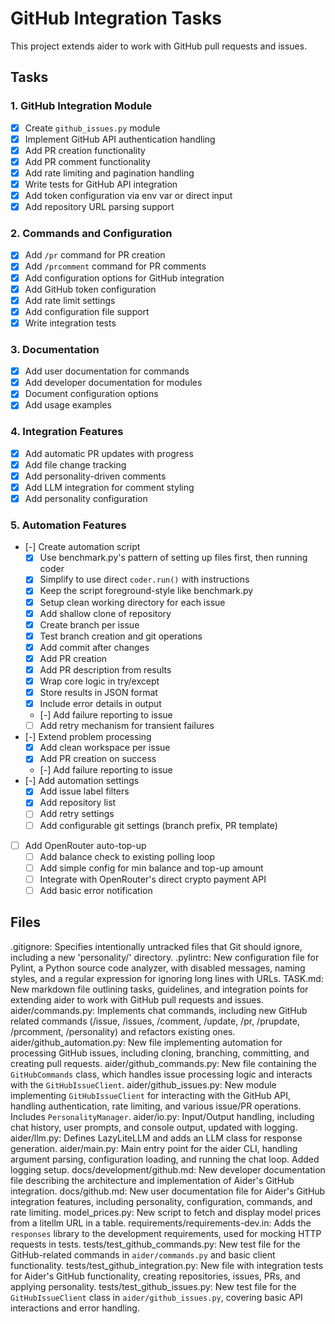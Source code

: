 # GitHub Integration Tasks

This project extends aider to work with GitHub pull requests and issues.

## Tasks

### 1. GitHub Integration Module
- [x] Create `github_issues.py` module
- [x] Implement GitHub API authentication handling
- [x] Add PR creation functionality
- [x] Add PR comment functionality
- [x] Add rate limiting and pagination handling
- [x] Write tests for GitHub API integration
- [x] Add token configuration via env var or direct input
- [x] Add repository URL parsing support

### 2. Commands and Configuration
- [x] Add `/pr` command for PR creation
- [x] Add `/prcomment` command for PR comments
- [x] Add configuration options for GitHub integration
- [x] Add GitHub token configuration
- [x] Add rate limit settings
- [x] Add configuration file support
- [x] Write integration tests

### 3. Documentation
- [x] Add user documentation for commands
- [x] Add developer documentation for modules
- [x] Document configuration options
- [x] Add usage examples

### 4. Integration Features
- [x] Add automatic PR updates with progress
- [x] Add file change tracking
- [x] Add personality-driven comments
- [x] Add LLM integration for comment styling
- [x] Add personality configuration

### 5. Automation Features
- [-] Create automation script
  - [x] Use benchmark.py's pattern of setting up files first, then running coder
  - [x] Simplify to use direct `coder.run()` with instructions
  - [x] Keep the script foreground-style like benchmark.py
  - [x] Setup clean working directory for each issue
  - [x] Add shallow clone of repository
  - [x] Create branch per issue
  - [x] Test branch creation and git operations
  - [x] Add commit after changes
  - [x] Add PR creation
  - [x] Add PR description from results
  - [x] Wrap core logic in try/except
  - [x] Store results in JSON format
  - [x] Include error details in output
  - [-] Add failure reporting to issue
  - [ ] Add retry mechanism for transient failures
- [-] Extend problem processing
  - [x] Add clean workspace per issue
  - [x] Add PR creation on success
  - [-] Add failure reporting to issue
- [-] Add automation settings
  - [x] Add issue label filters
  - [x] Add repository list
  - [ ] Add retry settings
  - [ ] Add configurable git settings (branch prefix, PR template)
- [ ] Add OpenRouter auto-top-up
  - [ ] Add balance check to existing polling loop
  - [ ] Add simple config for min balance and top-up amount
  - [ ] Integrate with OpenRouter's direct crypto payment API
  - [ ] Add basic error notification

## Files
.gitignore: Specifies intentionally untracked files that Git should ignore, including a new 'personality/' directory.
.pylintrc: New configuration file for Pylint, a Python source code analyzer, with disabled messages, naming styles, and a regular expression for ignoring long lines with URLs.
TASK.md: New markdown file outlining tasks, guidelines, and integration points for extending aider to work with GitHub pull requests and issues.
aider/commands.py: Implements chat commands, including new GitHub related commands (/issue, /issues, /comment, /update, /pr, /prupdate, /prcomment, /personality) and refactors existing ones.
aider/github_automation.py: New file implementing automation for processing GitHub issues, including cloning, branching, committing, and creating pull requests.
aider/github_commands.py: New file containing the `GitHubCommands` class, which handles issue processing logic and interacts with the `GitHubIssueClient`.
aider/github_issues.py: New module implementing `GitHubIssueClient` for interacting with the GitHub API, handling authentication, rate limiting, and various issue/PR operations. Includes `PersonalityManager`.
aider/io.py: Input/Output handling, including chat history, user prompts, and console output, updated with logging.
aider/llm.py: Defines LazyLiteLLM and adds an LLM class for response generation.
aider/main.py: Main entry point for the aider CLI, handling argument parsing, configuration loading, and running the chat loop. Added logging setup.
docs/development/github.md: New developer documentation file describing the architecture and implementation of Aider's GitHub integration.
docs/github.md: New user documentation file for Aider's GitHub integration features, including personality, configuration, commands, and rate limiting.
model_prices.py: New script to fetch and display model prices from a litellm URL in a table.
requirements/requirements-dev.in: Adds the `responses` library to the development requirements, used for mocking HTTP requests in tests.
tests/test_github_commands.py: New test file for the GitHub-related commands in `aider/commands.py` and basic client functionality.
tests/test_github_integration.py: New file with integration tests for Aider's GitHub functionality, creating repositories, issues, PRs, and applying personality.
tests/test_github_issues.py: New test file for the `GitHubIssueClient` class in `aider/github_issues.py`, covering basic API interactions and error handling.